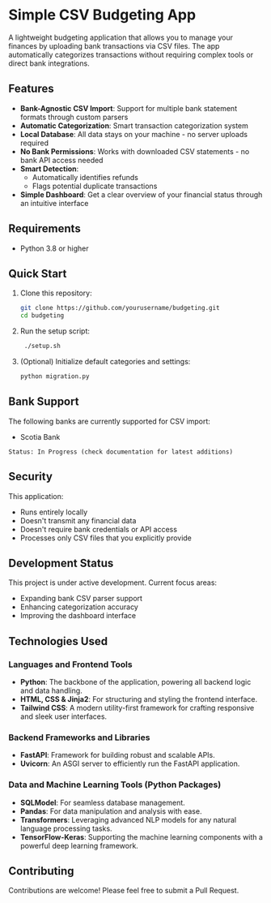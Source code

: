 # Simple CSV Budgeting App

A lightweight budgeting application that allows you to manage your finances by uploading bank transactions via CSV files. The app automatically categorizes transactions without requiring complex tools or direct bank integrations.

## Features

- **Bank-Agnostic CSV Import**: Support for multiple bank statement formats through custom parsers
- **Automatic Categorization**: Smart transaction categorization system
- **Local Database**: All data stays on your machine - no server uploads required
- **No Bank Permissions**: Works with downloaded CSV statements - no bank API access needed
- **Smart Detection**: 
  - Automatically identifies refunds
  - Flags potential duplicate transactions
- **Simple Dashboard**: Get a clear overview of your financial status through an intuitive interface

## Requirements

- Python 3.8 or higher

## Quick Start

1. Clone this repository:
   ```bash
   git clone https://github.com/yourusername/budgeting.git
   cd budgeting
   ```
2. Run the setup script:
   ```bash
    ./setup.sh
    ```
3. (Optional) Initialize default categories and settings:
   ```bash
   python migration.py
   ```

## Bank Support
The following banks are currently supported for CSV import:
- Scotia Bank

`Status: In Progress (check documentation for latest additions)`

## Security
This application:
- Runs entirely locally
- Doesn't transmit any financial data
- Doesn't require bank credentials or API access
- Processes only CSV files that you explicitly provide

## Development Status
This project is under active development. Current focus areas:
- Expanding bank CSV parser support
- Enhancing categorization accuracy
- Improving the dashboard interface

## Technologies Used

### Languages and Frontend Tools
- **Python**: The backbone of the application, powering all backend logic and data handling.
- **HTML, CSS & Jinja2**: For structuring and styling the frontend interface.
- **Tailwind CSS**: A modern utility-first framework for crafting responsive and sleek user interfaces.

### Backend Frameworks and Libraries
- **FastAPI**: Framework for building robust and scalable APIs.
- **Uvicorn**: An ASGI server to efficiently run the FastAPI application.

### Data and Machine Learning Tools (Python Packages)
- **SQLModel**: For seamless database management.
- **Pandas**: For data manipulation and analysis with ease.
- **Transformers**: Leveraging advanced NLP models for any natural language processing tasks.
- **TensorFlow-Keras**: Supporting the machine learning components with a powerful deep learning framework.

## Contributing
Contributions are welcome! Please feel free to submit a Pull Request.